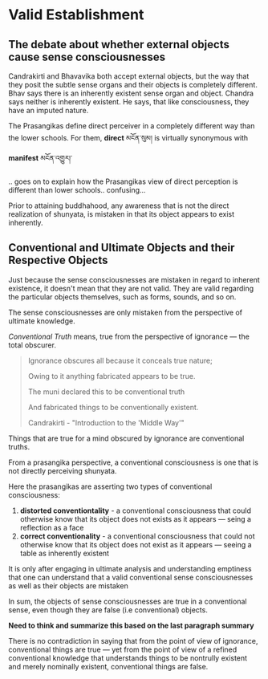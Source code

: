 # Valid Establishment



## The debate about whether external objects cause sense consciousnesses

Candrakirti and Bhavavika both accept external objects, but the way that they posit the subtle sense organs and their objects is completely different. Bhav says there is an inherently existent sense organ and object. Chandra says neither is inherently existent. He says, that like consciousness, they have an imputed nature. 

The Prasangikas define direct perceiver in a completely different way than the lower schools. For them, **direct** མངོན་སུམ། is virtually synonymous with **manifest** མངོན་འགྱུར།་ 



.. goes on to explain how the Prasangikas view of direct perception is different than lower schools.. confusing...



Prior to attaining buddhahood, any awareness that is not the direct realization of shunyata, is mistaken in that its object appears to exist inherently. 

## Conventional and Ultimate Objects and their Respective Objects

Just because the sense consciousnesses are mistaken in regard to inherent existence, it doesn't mean that they are not valid. They are valid regarding the particular objects themselves, such as forms, sounds, and so on. 

The sense consciousnesses are only mistaken from the perspective of ultimate knowledge. 

*Conventional Truth* means, true from the perspective of ignorance — the total obscurer.



> Ignorance obscures all because it conceals true nature;
>
> Owing to it anything fabricated appears to be true.
>
> The muni declared this to be conventional truth
>
> And fabricated things to be conventionally existent.
>
> Candrakirti - "Introduction to the 'Middle Way'"



Things that are true for a mind obscured by ignorance are conventional truths. 

From a prasangika perspective, a conventional consciousness is one that is not directly perceiving shunyata.

Here the prasangikas are asserting two types of conventional consciousness:

1. **distorted conventiontality** - a conventional consciousness that could otherwise know that its object does not exists as it appears — seing a reflection as a face
2. **correct conventionality** - a conventional consciousness that could not otherwise know that its object does not exist as it appears — seeing a table as inherently existent

It is only after engaging in ultimate analysis and understanding emptiness that one can understand that a valid conventional sense consciousnesses as well as their objects are mistaken



In sum, the objects of sense consciousnesses are true in a conventional sense, even though they are false (i.e conventional) objects.



**Need to think and summarize this based on the last paragraph summary**

There is no contradiction in saying that from the point of view of ignorance, conventional things are true — yet from the point of view of a refined conventional knowledge that understands things to be nontrully existent and merely nominally existent, conventional things are false.

